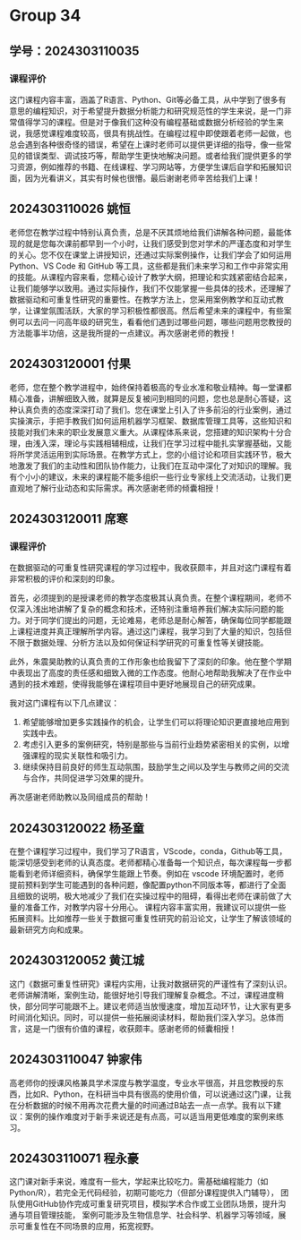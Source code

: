 # Group 34



## 学号：2024303110035

### 课程评价

这门课程内容丰富，涵盖了R语言、Python、Git等必备工具，从中学到了很多有意思的编程知识，对于希望提升数据分析能力和研究规范性的学生来说，是一门非常值得学习的课程。但是对于像我们这种没有编程基础或数据分析经验的学生来说，我感觉课程难度较高，很具有挑战性。在编程过程中即使跟着老师一起做，也总会遇到各种很奇怪的错误，希望在上课时老师可以提供更详细的指导，像一些常见的错误类型、调试技巧等，帮助学生更快地解决问题。或者给我们提供更多的学习资源，例如推荐的书籍、在线课程、学习网站等，方便学生课后自学和拓展知识面，因为光看讲义，其实有时候也很懵。最后谢谢老师辛苦给我们上课！


## 2024303110026 姚恒

老师您在教学过程中特别认真负责，总是不厌其烦地给我们讲解各种问题，最能体现的就是您每次课前都早到一个小时，让我们感受到您对学术的严谨态度和对学生的关心。您不仅在课堂上讲授知识，还通过实际案例操作，让我们学会了如何运用 Python、VS Code 和 GitHub 等工具，这些都是我们未来学习和工作中非常实用的技能。从课程内容来看，您精心设计了教学大纲，把理论和实践紧密结合起来，让我们能够学以致用。通过实际操作，我们不仅能掌握一些具体的技术，还理解了数据驱动和可重复性研究的重要性。在教学方法上，您采用案例教学和互动式教学，让课堂氛围活跃，大家的学习积极性都很高。然后希望未来的课程中，有些案例可以去问一问高年级的研究生，看看他们遇到过哪些问题，哪些问题用您教授的方法能事半功倍，这是我所提的一点建议。再次感谢老师的教授！

## 2024303120001 付果

  老师，您在整个教学进程中，始终保持着极高的专业水准和敬业精神。每一堂课都精心准备，讲解细致入微，就算是反复被问到相同的问题，您也总是耐心答疑，这种认真负责的态度深深打动了我们。您在课堂上引入了许多前沿的行业案例，通过实操演示，手把手教我们如何运用机器学习框架、数据库管理工具等，这些知识和技能对我们未来的职业发展意义重大。从课程体系来说，您搭建的知识架构十分合理，由浅入深，理论与实践相辅相成，让我们在学习过程中能扎实掌握基础，又能将所学灵活运用到实际场景。在教学方式上，您的小组讨论和项目实践环节，极大地激发了我们的主动性和团队协作能力，让我们在互动中深化了对知识的理解。我有个小小的建议，未来的课程能不能多组织一些行业专家线上交流活动，让我们更直观地了解行业动态和实际需求。再次感谢老师的倾囊相授！

## 2024303120011 席寒

### 课程评价

在数据驱动的可重复性研究课程的学习过程中，我收获颇丰，并且对这门课程有着非常积极的评价和深刻的印象。

首先，必须提到的是授课老师的教学态度极其认真负责。在整个课程期间，老师不仅深入浅出地讲解了复杂的概念和技术，还特别注重培养我们解决实际问题的能力。对于同学们提出的问题，无论难易，老师总是耐心解答，确保每位同学都能跟上课程进度并真正理解所学内容。通过这门课程，我学习到了大量的知识，包括但不限于数据处理、分析方法以及如何保证科学研究的可重复性等关键技能。

此外，朱震昊助教的认真负责的工作形象也给我留下了深刻的印象。他在整个学期中表现出了高度的责任感和细致入微的工作态度。他耐心地帮助我解决了在作业中遇到的技术难题，使得我能够在课程项目中更好地展现自己的研究成果。

我对这门课程有以下几点建议：

1. 希望能够增加更多实践操作的机会，让学生们可以将理论知识更直接地应用到实践中去。
2. 考虑引入更多的案例研究，特别是那些与当前行业趋势紧密相关的实例，以增强课程的现实关联性和吸引力。
3. 继续保持目前良好的师生互动氛围，鼓励学生之间以及学生与教师之间的交流与合作，共同促进学习效果的提升。

再次感谢老师助教以及同组成员的帮助！


## 2024303120022 杨圣童

在整个课程学习过程中，我们学习了R语言，VScode，conda，Github等工具，能深切感受到老师的认真态度。老师都精心准备每一个知识点，每次课程每一步都能看到老师详细资料，确保学生能跟上节奏。例如在 vscode 环境配置时，老师提前预料到学生可能遇到的各种问题，像配置python不同版本等，都进行了全面且细致的说明，极大地减少了我们在实操过程中的阻碍，看得出老师在课前做了大量的准备工作，对教学内容十分用心。
课程内容丰富实用，我建议可以提供一些拓展资料。比如推荐一些关于数据可重复性研究的前沿论文，让学生了解该领域的最新研究方向和成果。


## 2024303120052  黄江城

这门《数据可重复性研究》课程内实用，让我对数据研究的严谨性有了深刻认识。老师讲解清晰，案例生动，能很好地引导我们理解复杂概念。不过，课程进度稍快，部分同学可能跟不上。建议老师适当放慢速度，增加互动环节，让大家有更多时间消化知识。同时，可以提供一些拓展阅读材料，帮助我们深入学习。总体而言，这是一门很有价值的课程，收获颇丰。感谢老师的倾囊相授！


## 2024303110047 钟家伟

高老师你的授课风格兼具学术深度与教学温度，专业水平很高，并且您教授的东西，比如R、Python，在科研当中具有很高的使用价值，可以说通过这门课，让我在分析数据的时候不用再次花费大量的时间通过B站去一点一点学。我有以下建议：案例的操作难度对于新手来说还是有点高，可以适当用更低难度的案例来练习。


## 2024303110071 程永豪

这门课对新手来说，难度有一些大，学起来比较吃力。需基础编程能力（如Python/R），若完全无代码经验，初期可能吃力（但部分课程提供入门辅导）， 团队使用GitHub协作完成可重复研究项目，模拟学术合作或工业团队场景，提升沟通与项目管理技能， 案例可能涉及生物信息学、社会科学、机器学习等领域，展示可重复性在不同场景的应用，拓宽视野。




